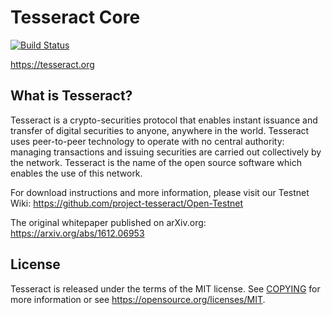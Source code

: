 Tesseract Core 
=============

[![Build Status](https://travis-ci.org/project-tesseract/tesseract-core.svg?branch=dev)](https://travis-ci.org/project-tesseract/tesseract-core)

https://tesseract.org

What is Tesseract?
----------------

Tesseract is a crypto-securities protocol that enables instant issuance and transfer of digital
securities to anyone, anywhere in the world. Tesseract uses peer-to-peer technology to operate
with no central authority: managing transactions and issuing securities are carried out 
collectively by the network. Tesseract is the name of the open source software which enables 
the use of this network.

For download instructions and more information, please visit our Testnet Wiki: https://github.com/project-tesseract/Open-Testnet

The original whitepaper published on arXiv.org: https://arxiv.org/abs/1612.06953

License
-------

Tesseract is released under the terms of the MIT license. See [COPYING](COPYING) for more
information or see https://opensource.org/licenses/MIT.
